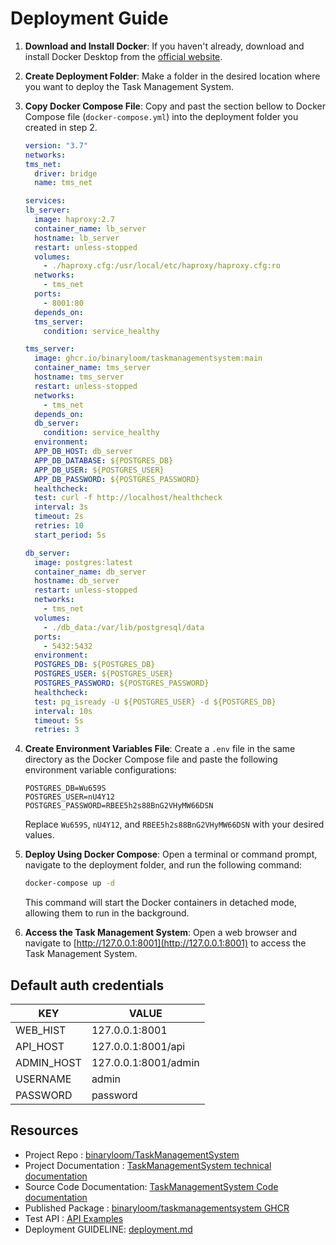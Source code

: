 # Deployment Guide

1. **Download and Install Docker**: If you haven't already, download and install Docker Desktop from the [official website](https://www.docker.com/products/docker-desktop).

2. **Create Deployment Folder**: Make a folder in the desired location where you want to deploy the Task Management System.

3. **Copy Docker Compose File**: Copy and past the section bellow to Docker Compose file (`docker-compose.yml`) into the deployment folder you created in step 2.

   ```yml
   version: "3.7"
   networks:
   tms_net:
     driver: bridge
     name: tms_net

   services:
   lb_server:
     image: haproxy:2.7
     container_name: lb_server
     hostname: lb_server
     restart: unless-stopped
     volumes:
       - ./haproxy.cfg:/usr/local/etc/haproxy/haproxy.cfg:ro
     networks:
       - tms_net
     ports:
       - 8001:80
     depends_on:
     tms_server:
       condition: service_healthy

   tms_server:
     image: ghcr.io/binaryloom/taskmanagementsystem:main
     container_name: tms_server
     hostname: tms_server
     restart: unless-stopped
     networks:
       - tms_net
     depends_on:
     db_server:
       condition: service_healthy
     environment:
     APP_DB_HOST: db_server
     APP_DB_DATABASE: ${POSTGRES_DB}
     APP_DB_USER: ${POSTGRES_USER}
     APP_DB_PASSWORD: ${POSTGRES_PASSWORD}
     healthcheck:
     test: curl -f http://localhost/healthcheck
     interval: 3s
     timeout: 2s
     retries: 10
     start_period: 5s

   db_server:
     image: postgres:latest
     container_name: db_server
     hostname: db_server
     restart: unless-stopped
     networks:
       - tms_net
     volumes:
       - ./db_data:/var/lib/postgresql/data
     ports:
       - 5432:5432
     environment:
     POSTGRES_DB: ${POSTGRES_DB}
     POSTGRES_USER: ${POSTGRES_USER}
     POSTGRES_PASSWORD: ${POSTGRES_PASSWORD}
     healthcheck:
     test: pg_isready -U ${POSTGRES_USER} -d ${POSTGRES_DB}
     interval: 10s
     timeout: 5s
     retries: 3
   ```

4. **Create Environment Variables File**: Create a `.env` file in the same directory as the Docker Compose file and paste the following environment variable configurations:

   ```plaintext
   POSTGRES_DB=Wu659S
   POSTGRES_USER=nU4Y12
   POSTGRES_PASSWORD=RBEE5h2s88BnG2VHyMW66DSN
   ```

   Replace `Wu659S`, `nU4Y12`, and `RBEE5h2s88BnG2VHyMW66DSN` with your desired values.

5. **Deploy Using Docker Compose**: Open a terminal or command prompt, navigate to the deployment folder, and run the following command:

   ```bash
   docker-compose up -d
   ```

   This command will start the Docker containers in detached mode, allowing them to run in the background.

6. **Access the Task Management System**: Open a web browser and navigate to [http://127.0.0.1:8001](http://127.0.0.1:8001) to access the Task Management System.

## Default auth credentials

| KEY        | VALUE                |
| ---------- | -------------------- |
| WEB_HIST   | 127.0.0.1:8001       |
| API_HOST   | 127.0.0.1:8001/api   |
| ADMIN_HOST | 127.0.0.1:8001/admin |
| USERNAME   | admin                |
| PASSWORD   | password             |

## Resources

- Project Repo : [binaryloom/TaskManagementSystem](https://github.com/binaryloom/TaskManagementSystem)
- Project Documentation : [TaskManagementSystem technical documentation](https://github.com/binaryloom/TaskManagementSystem/blob/main/README.md)
- Source Code Documentation: [TaskManagementSystem Code documentation](https://binaryloom.github.io/TaskManagementSystem)
- Published Package : [binaryloom/taskmanagementsystem GHCR](https://github.com/binaryloom/TaskManagementSystem/pkgs/container/taskmanagementsystem)
- Test API : [API Examples](https://github.com/binaryloom/TaskManagementSystem/tree/main/api_request)
- Deployment GUIDELINE: [deployment.md](https://github.com/binaryloom/TaskManagementSystem/blob/main/deplyment.md)

